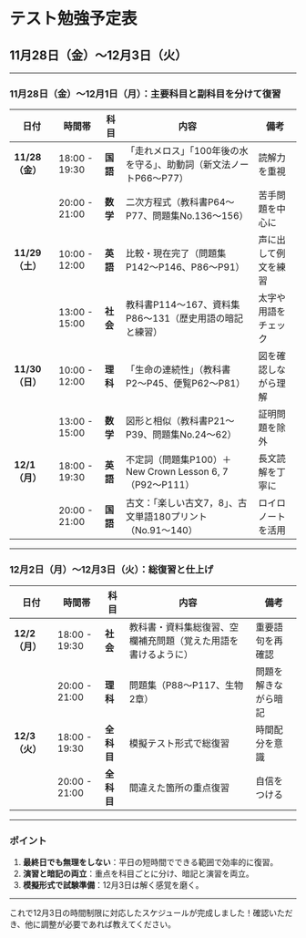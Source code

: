 # テスト勉強予定表

## **11月28日（金）〜12月3日（火）**

---

### **11月28日（金）〜12月1日（月）：主要科目と副科目を分けて復習**

| 日付       | 時間帯         | 科目       | 内容                                                                                      | 備考                                      |
|------------|----------------|------------|------------------------------------------------------------------------------------------|-------------------------------------------|
| **11/28（金）** | 18:00 - 19:30 | **国語**    | 「走れメロス」「100年後の水を守る」、助動詞（新文法ノートP66〜P77）                       | 読解力を重視                              |
|            | 20:00 - 21:00 | **数学**    | 二次方程式（教科書P64〜P77、問題集No.136〜156）                                           | 苦手問題を中心に                          |
| **11/29（土）** | 10:00 - 12:00 | **英語**    | 比較・現在完了（問題集P142〜P146、P86〜P91）                                              | 声に出して例文を練習                       |
|            | 13:00 - 15:00 | **社会**    | 教科書P114〜167、資料集P86〜131（歴史用語の暗記と練習）                                   | 太字や用語をチェック                       |
| **11/30（日）** | 10:00 - 12:00 | **理科**    | 「生命の連続性」（教科書P2〜P45、便覧P62〜P81）                                           | 図を確認しながら理解                      |
|            | 13:00 - 15:00 | **数学**    | 図形と相似（教科書P21〜P39、問題集No.24〜62）                                             | 証明問題を除外                            |
| **12/1（月）** | 18:00 - 19:30 | **英語**    | 不定詞（問題集P100）＋New Crown Lesson 6, 7（P92〜P111）                                  | 長文読解を丁寧に                          |
|            | 20:00 - 21:00 | **国語**    | 古文：「楽しい古文7，8」、古文単語180プリント（No.91〜140）                               | ロイロノートを活用                        |

---

### **12月2日（月）〜12月3日（火）：総復習と仕上げ**

| 日付       | 時間帯         | 科目       | 内容                                                                                      | 備考                                      |
|------------|----------------|------------|------------------------------------------------------------------------------------------|-------------------------------------------|
| **12/2（月）** | 18:00 - 19:30 | **社会**    | 教科書・資料集総復習、空欄補充問題（覚えた用語を書けるように）                             | 重要語句を再確認                          |
|            | 20:00 - 21:00 | **理科**    | 問題集（P88〜P117、生物2章）                                                              | 問題を解きながら暗記                      |
| **12/3（火）** | 18:00 - 19:30 | **全科目**  | 模擬テスト形式で総復習                                                                    | 時間配分を意識                            |
|            | 20:00 - 21:00 | **全科目**  | 間違えた箇所の重点復習                                                                    | 自信をつける                              |

---

### **ポイント**
1. **最終日でも無理をしない**：平日の短時間でできる範囲で効率的に復習。
2. **演習と暗記の両立**：重点を科目ごとに分け、暗記と演習を両立。
3. **模擬形式で試験準備**：12月3日は解く感覚を磨く。

---

これで12月3日の時間制限に対応したスケジュールが完成しました！確認いただき、他に調整が必要であれば教えてください。

